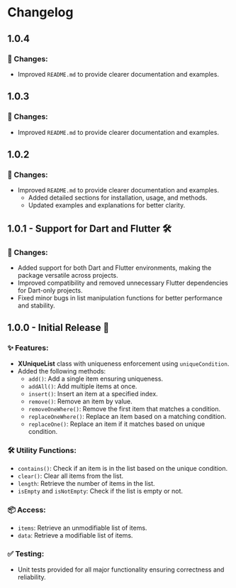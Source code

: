 # Changelog

## 1.0.4

### 🔄 Changes:

- Improved `README.md` to provide clearer documentation and examples.

## 1.0.3

### 🔄 Changes:

- Improved `README.md` to provide clearer documentation and examples.

## 1.0.2

### 🔄 Changes:

- Improved `README.md` to provide clearer documentation and examples.
    - Added detailed sections for installation, usage, and methods.
    - Updated examples and explanations for better clarity.

## 1.0.1 - Support for Dart and Flutter 🛠

### 🔄 Changes:

- Added support for both Dart and Flutter environments, making the package versatile across
  projects.
- Improved compatibility and removed unnecessary Flutter dependencies for Dart-only projects.
- Fixed minor bugs in list manipulation functions for better performance and stability.

## 1.0.0 - Initial Release 🎉

### ✨ Features:

- **XUniqueList** class with uniqueness enforcement using `uniqueCondition`.
- Added the following methods:
    - `add()`: Add a single item ensuring uniqueness.
    - `addAll()`: Add multiple items at once.
    - `insert()`: Insert an item at a specified index.
    - `remove()`: Remove an item by value.
    - `removeOneWhere()`: Remove the first item that matches a condition.
    - `replaceOneWhere()`: Replace an item based on a matching condition.
    - `replaceOne()`: Replace an item if it matches based on unique condition.

### 🛠 Utility Functions:

- `contains()`: Check if an item is in the list based on the unique condition.
- `clear()`: Clear all items from the list.
- `length`: Retrieve the number of items in the list.
- `isEmpty` and `isNotEmpty`: Check if the list is empty or not.

### 📦 Access:

- `items`: Retrieve an unmodifiable list of items.
- `data`: Retrieve a modifiable list of items.

### ✅ Testing:

- Unit tests provided for all major functionality ensuring correctness and reliability.
